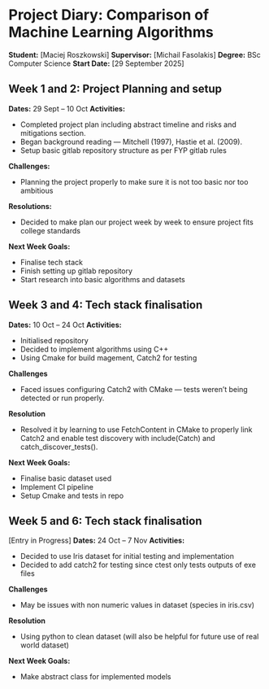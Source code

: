 # Project Diary: Comparison of Machine Learning Algorithms
**Student:** [Maciej Roszkowski]
**Supervisor:** [Michail Fasolakis]
**Degree:** BSc Computer Science
**Start Date:** [29 September 2025]

## Week 1 and 2: Project Planning and setup
**Dates:** 29 Sept – 10 Oct
**Activities:**
- Completed project plan including abstract timeline and risks and mitigations section.
- Began background reading — Mitchell (1997), Hastie et al. (2009).
- Setup basic gitlab repository structure as per FYP gitlab rules

**Challenges:**
- Planning the project properly to make sure it is not too basic nor too ambitious

**Resolutions:**
- Decided to make plan our project week by week to ensure project fits college standards

**Next Week Goals:**
- Finalise tech stack
- Finish setting up gitlab repository
- Start research into basic algorithms and datasets

## Week 3 and 4: Tech stack finalisation
**Dates:** 10 Oct – 24 Oct
**Activities:**
- Initialised repository
- Decided to implement algorithms using C++
- Using Cmake for build magement, Catch2 for testing

**Challenges**
- Faced issues configuring Catch2 with CMake — tests weren’t being detected or run properly.

**Resolution**
- Resolved it by learning to use FetchContent in CMake to properly link Catch2 and enable test discovery with include(Catch) and catch_discover_tests().

**Next Week Goals:**
- Finalise basic dataset used
- Implement CI pipeline
- Setup Cmake and tests in repo

## Week 5 and 6: Tech stack finalisation
[Entry in Progress]
**Dates:** 24 Oct – 7 Nov
**Activities:**
- Decided to use Iris dataset for initial testing and implementation
- Decided to add catch2 for testing since ctest only tests outputs of exe files

**Challenges**
- May be issues with non numeric values in dataset (species in iris.csv)

**Resolution**
- Using python to clean dataset (will also be helpful for future use of real world dataset)

**Next Week Goals:**
- Make abstract class for implemented models 